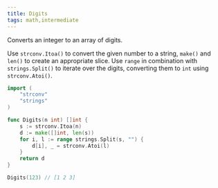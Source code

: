 ```yaml
---
title: Digits
tags: math,intermediate
---
```


Converts an integer to an array of digits.

Use `strconv.Itoa()` to convert the given number to a string, `make()` and `len()` to create an appropriate slice.
Use `range` in combination with `strings.Split()` to iterate over the digits, converting them to `int` using `strconv.Atoi()`.

```go
import (
	"strconv"
	"strings"
)

func Digits(n int) []int {
	s := strconv.Itoa(n)
	d := make([]int, len(s))
	for i, l := range strings.Split(s, "") {
		d[i], _ = strconv.Atoi(l)
	}
	return d
}
```

```go
Digits(123) // [1 2 3]
```
